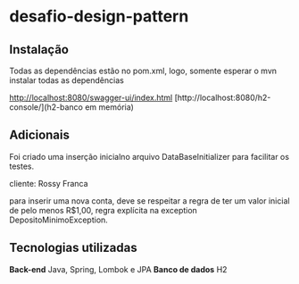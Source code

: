 # desafio-design-pattern

## Instalação
Todas as dependências estão no pom.xml, logo, 
somente esperar o mvn instalar todas as dependências


[http://localhost:8080/swagger-ui/index.html](swaggger-link)
[http://localhost:8080/h2-console/](h2-banco em memória)

## Adicionais

Foi criado uma inserção inicialno arquivo DataBaseInitializer 
para facilitar os testes.

cliente: Rossy Franca

para inserir uma nova conta, deve se respeitar a regra de ter um valor
inicial de pelo menos R$1,00, regra explícita na exception DepositoMinimoException.

## Tecnologias utilizadas

**Back-end** Java, Spring, Lombok e JPA
**Banco de dados** H2


